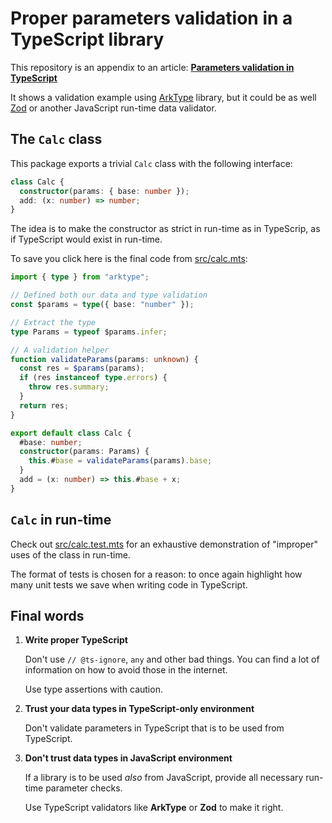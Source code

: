 # Proper parameters validation in a TypeScript library 

This repository is an appendix to an article:
[**Parameters validation in TypeScript**](https://gist.github.com/OnkelTem/eee8150868d0ed08ae2a2e8fd5dd178b)

It shows a validation example using [ArkType](https://arktype.io/) library, but it could be 
as well [Zod](https://zod.dev/) or another JavaScript run-time data validator.

## The `Calc` class

This package exports a trivial `Calc` class with the following interface:

```ts
class Calc {
  constructor(params: { base: number });
  add: (x: number) => number;
}
```

The idea is to make the constructor as strict in run-time as in TypeScrip, 
as if TypeScript would exist in run-time.

To save you click here is the final code from [src/calc.mts](src/calc.mts):

```ts
import { type } from "arktype";

// Defined both our data and type validation
const $params = type({ base: "number" });

// Extract the type
type Params = typeof $params.infer;

// A validation helper
function validateParams(params: unknown) {
  const res = $params(params);
  if (res instanceof type.errors) {
    throw res.summary;
  }
  return res;
}

export default class Calc {
  #base: number;
  constructor(params: Params) {
    this.#base = validateParams(params).base;
  }
  add = (x: number) => this.#base + x;
}

```


## `Calc` in run-time

Check out [src/calc.test.mts](src/calc.test.mts) for an exhaustive demonstration 
of "improper" uses of the class in run-time.

The format of tests is chosen for a reason: to once again highlight how many 
unit tests we save when writing code in TypeScript.

## Final words

1) **Write proper TypeScript**

   Don't use `// @ts-ignore`, `any` and other bad things. You can 
find a lot of information on how to avoid those in the internet.
 
   Use type assertions with caution.

2) **Trust your data types in TypeScript-only environment**

   Don't validate parameters in TypeScript that is to be used from TypeScript.

3) **Don't trust data types in JavaScript environment** 

   If a library is to be used _also_ from JavaScript, provide 
all necessary run-time parameter checks.
   
   Use TypeScript validators like **ArkType** or **Zod** to make it right.

  



